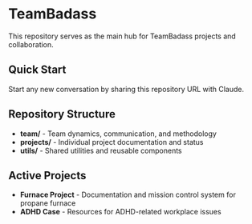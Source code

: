 # TeamBadass

This repository serves as the main hub for TeamBadass projects and collaboration.

## Quick Start

Start any new conversation by sharing this repository URL with Claude.

## Repository Structure

- **team/** - Team dynamics, communication, and methodology
- **projects/** - Individual project documentation and status
- **utils/** - Shared utilities and reusable components

## Active Projects

- **Furnace Project** - Documentation and mission control system for propane furnace
- **ADHD Case** - Resources for ADHD-related workplace issues
